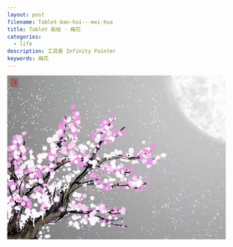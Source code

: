```yaml
---
layout: post
filename: Tablet-ban-hui---mei-hua
title: Tablet 板绘 - 梅花
categories:
  - life
description: 工具是 Infinity Painter
keywords: 梅花
---
```

![](/uploads/c733df4000243262ac6497c7434962.jpg)